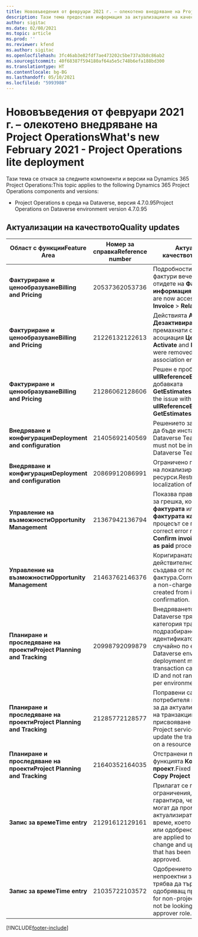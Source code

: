 ```yaml
---
title: Нововъведения от февруари 2021 г. – олекотено внедряване на Project Operations
description: Тази тема предоставя информация за актуализациите на качеството, налични в изданието на леко внедряване на Project Operations от февруари 2021 г.
author: sigitac
ms.date: 02/08/2021
ms.topic: article
ms.prod: ''
ms.reviewer: kfend
ms.author: sigitac
ms.openlocfilehash: 3fc46ab3e82fdf7ae473202c5be737a3b8c86ab2
ms.sourcegitcommit: 40f68387f594180af64a5e5c748b6efa188bd300
ms.translationtype: HT
ms.contentlocale: bg-BG
ms.lasthandoff: 05/10/2021
ms.locfileid: "5993988"
---
```

# <a name="whats-new-february-2021---project-operations-lite-deployment"></a><span data-ttu-id="e8084-103">Нововъведения от февруари 2021 г. – олекотено внедряване на Project Operations</span><span class="sxs-lookup"><span data-stu-id="e8084-103">What's new February 2021 - Project Operations lite deployment</span></span>

<span data-ttu-id="e8084-104">Тази тема се отнася за следните компоненти и версии на Dynamics 365 Project Operations:</span><span class="sxs-lookup"><span data-stu-id="e8084-104">This topic applies to the following Dynamics 365 Project Operations components and versions:</span></span>

  - <span data-ttu-id="e8084-105">Project Operations в среда на Dataverse, версия 4.7.0.95</span><span class="sxs-lookup"><span data-stu-id="e8084-105">Project Operations on Dataverse environment version 4.7.0.95</span></span>

## <a name="quality-updates"></a><span data-ttu-id="e8084-106">Актуализации на качеството</span><span class="sxs-lookup"><span data-stu-id="e8084-106">Quality updates</span></span>

| <span data-ttu-id="e8084-107">**Област с функции**</span><span class="sxs-lookup"><span data-stu-id="e8084-107">**Feature Area**</span></span> | <span data-ttu-id="e8084-108">**Номер за справка**</span><span class="sxs-lookup"><span data-stu-id="e8084-108">**Reference number**</span></span> | <span data-ttu-id="e8084-109">**Актуализация на качеството**</span><span class="sxs-lookup"><span data-stu-id="e8084-109">**Quality update**</span></span> |
| --- | --- | --- |
| <span data-ttu-id="e8084-110">**Фактуриране и ценообразуване**</span><span class="sxs-lookup"><span data-stu-id="e8084-110">**Billing and Pricing**</span></span> | <span data-ttu-id="e8084-111">2053736</span><span class="sxs-lookup"><span data-stu-id="e8084-111">2053736</span></span> | <span data-ttu-id="e8084-112">Подробностите за реда за фактури вече са достъпни, като отидете на **Фактура** > **Свързана информация**.</span><span class="sxs-lookup"><span data-stu-id="e8084-112">Invoice line details are now accessible by going to **Invoice** > **Related information**.</span></span> |
| <span data-ttu-id="e8084-113">**Фактуриране и ценообразуване**</span><span class="sxs-lookup"><span data-stu-id="e8084-113">**Billing and Pricing**</span></span> | <span data-ttu-id="e8084-114">2122613</span><span class="sxs-lookup"><span data-stu-id="e8084-114">2122613</span></span> | <span data-ttu-id="e8084-115">Действията **Активиране** и **Дезактивиране** бяха премахнати от обектите на асоциация **Ценова листа**.</span><span class="sxs-lookup"><span data-stu-id="e8084-115">The **Activate** and **Deactivate** actions were removed from the **Price List** association entities.</span></span> |
| <span data-ttu-id="e8084-116">**Фактуриране и ценообразуване**</span><span class="sxs-lookup"><span data-stu-id="e8084-116">**Billing and Pricing**</span></span> | <span data-ttu-id="e8084-117">2128606</span><span class="sxs-lookup"><span data-stu-id="e8084-117">2128606</span></span> | <span data-ttu-id="e8084-118">Решен е проблемът с **ullReferenceException** в добавката **GetEstimatesForProject**.</span><span class="sxs-lookup"><span data-stu-id="e8084-118">Resolved the issue with **ullReferenceException** in the **GetEstimatesForProject** plug-in.</span></span> |
| <span data-ttu-id="e8084-119">**Внедряване и конфигурация**</span><span class="sxs-lookup"><span data-stu-id="e8084-119">**Deployment and configuration**</span></span> | <span data-ttu-id="e8084-120">2140569</span><span class="sxs-lookup"><span data-stu-id="e8084-120">2140569</span></span> | <span data-ttu-id="e8084-121">Решението за проект не трябва да бъде инсталирано в среди на Dataverse Teams.</span><span class="sxs-lookup"><span data-stu-id="e8084-121">Project solution must not be installed in the Dataverse Teams environments.</span></span> |
| <span data-ttu-id="e8084-122">**Внедряване и конфигурация**</span><span class="sxs-lookup"><span data-stu-id="e8084-122">**Deployment and configuration**</span></span> | <span data-ttu-id="e8084-123">2086991</span><span class="sxs-lookup"><span data-stu-id="e8084-123">2086991</span></span> | <span data-ttu-id="e8084-124">Ограничено персонализиране на локализирането на уеб ресурси.</span><span class="sxs-lookup"><span data-stu-id="e8084-124">Restricted customizing localization of web resources.</span></span> |
| <span data-ttu-id="e8084-125">**Управление на възможности**</span><span class="sxs-lookup"><span data-stu-id="e8084-125">**Opportunity Management**</span></span> | <span data-ttu-id="e8084-126">2136794</span><span class="sxs-lookup"><span data-stu-id="e8084-126">2136794</span></span> | <span data-ttu-id="e8084-127">Показва правилното съобщение за грешка, когато **Потвърдете фактурата** или **Маркирайте фактурата като платена** процесът се проваля.</span><span class="sxs-lookup"><span data-stu-id="e8084-127">Display correct error message when **Confirm invoice** or **Mark invoice as paid** process fails,</span></span> |
| <span data-ttu-id="e8084-128">**Управление на възможности**</span><span class="sxs-lookup"><span data-stu-id="e8084-128">**Opportunity Management**</span></span> | <span data-ttu-id="e8084-129">2146376</span><span class="sxs-lookup"><span data-stu-id="e8084-129">2146376</span></span> | <span data-ttu-id="e8084-130">Коригираната сума на данъка в действително необлагаем се създава от потвърждение на фактура.</span><span class="sxs-lookup"><span data-stu-id="e8084-130">Corrected tax amount in a non-chargeable actual is created from invoice confirmation.</span></span> |
| <span data-ttu-id="e8084-131">**Планиране и проследяване на проекти**</span><span class="sxs-lookup"><span data-stu-id="e8084-131">**Project Planning and Tracking**</span></span> | <span data-ttu-id="e8084-132">2099879</span><span class="sxs-lookup"><span data-stu-id="e8084-132">2099879</span></span> | <span data-ttu-id="e8084-133">Внедряването на среда на Dataverse трябва да създава категория транзакции по подразбиране със статичен идентификатор и да не генерира случайно по една за среда.</span><span class="sxs-lookup"><span data-stu-id="e8084-133">The Dataverse environment deployment must create a default transaction category with a static ID and not randomly generate one per environment.</span></span> |
| <span data-ttu-id="e8084-134">**Планиране и проследяване на проекти**</span><span class="sxs-lookup"><span data-stu-id="e8084-134">**Project Planning and Tracking**</span></span> | <span data-ttu-id="e8084-135">2128577</span><span class="sxs-lookup"><span data-stu-id="e8084-135">2128577</span></span> | <span data-ttu-id="e8084-136">Поправени са правата на потребителя на Project Service, за да актуализира категорията на транзакциите при присвояване на ресурс.</span><span class="sxs-lookup"><span data-stu-id="e8084-136">Fixed the Project service user privileges to update the transaction category on a resource assignment.</span></span> |
| <span data-ttu-id="e8084-137">**Планиране и проследяване на проекти**</span><span class="sxs-lookup"><span data-stu-id="e8084-137">**Project Planning and Tracking**</span></span> | <span data-ttu-id="e8084-138">2164035</span><span class="sxs-lookup"><span data-stu-id="e8084-138">2164035</span></span> | <span data-ttu-id="e8084-139">Отстранени проблеми с функцията **Копиране на проект**.</span><span class="sxs-lookup"><span data-stu-id="e8084-139">Fixed issues with the **Copy Project** function.</span></span> |
| <span data-ttu-id="e8084-140">**Запис за време**</span><span class="sxs-lookup"><span data-stu-id="e8084-140">**Time entry**</span></span> | <span data-ttu-id="e8084-141">2129161</span><span class="sxs-lookup"><span data-stu-id="e8084-141">2129161</span></span> | <span data-ttu-id="e8084-142">Прилагат се по-строги ограничения, за да се гарантира, че потребителите не могат да променят и актуализират въведеното време, което е било изпратено или одобрено.</span><span class="sxs-lookup"><span data-stu-id="e8084-142">Tighter restrictions are applied to ensure users can't change and update a time entry that has been submitted or approved.</span></span> |
| <span data-ttu-id="e8084-143">**Запис за време**</span><span class="sxs-lookup"><span data-stu-id="e8084-143">**Time entry**</span></span> | <span data-ttu-id="e8084-144">2103572</span><span class="sxs-lookup"><span data-stu-id="e8084-144">2103572</span></span> | <span data-ttu-id="e8084-145">Одобрението на времето за непроектни записи за време не трябва да търси ролята на одобряващ проект.</span><span class="sxs-lookup"><span data-stu-id="e8084-145">Time approval for non-project time entries must not be looking for project approver role.</span></span> |


[!INCLUDE[footer-include](../../includes/footer-banner.md)]